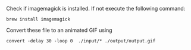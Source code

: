 Check if imagemagick is installed. If not execute the following command:

```
brew install imagemagick
```

Convert these file to an animated GIF using

```
convert -delay 30 -loop 0  ./input/* ./output/output.gif
```

